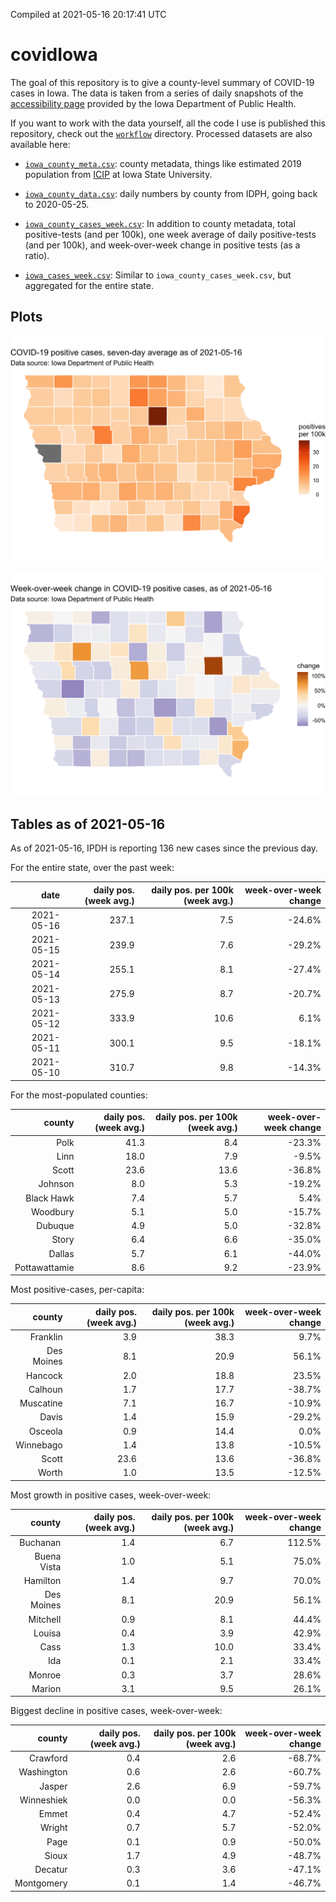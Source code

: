 Compiled at 2021-05-16 20:17:41 UTC

<!-- README.md is generated from README.Rmd. Please edit that file -->

# covidIowa

<!-- badges: start -->

<!-- badges: end -->

The goal of this repository is to give a county-level summary of
COVID-19 cases in Iowa. The data is taken from a series of daily
snapshots of the [accessibility
page](https://coronavirus.iowa.gov/pages/access) provided by the Iowa
Department of Public Health.

If you want to work with the data yourself, all the code I use is
published this repository, check out the [`workflow`](workflow)
directory. Processed datasets are also available here:

  - [`iowa_county_meta.csv`](https://raw.githubusercontent.com/ijlyttle/covidIowa/master/workflow/data/99-publish/iowa_county_meta.csv):
    county metadata, things like estimated 2019 population from
    [ICIP](https://www.icip.iastate.edu/tables/population/counties-estimates)
    at Iowa State University.

  - [`iowa_county_data.csv`](https://raw.githubusercontent.com/ijlyttle/covidIowa/master/workflow/data/99-publish/iowa_county_data.csv):
    daily numbers by county from IDPH, going back to 2020-05-25.

  - [`iowa_county_cases_week.csv`](https://raw.githubusercontent.com/ijlyttle/covidIowa/master/workflow/data/99-publish/iowa_county_data.csv):
    In addition to county metadata, total positive-tests (and per 100k),
    one week average of daily positive-tests (and per 100k), and
    week-over-week change in positive tests (as a ratio).

  - [`iowa_cases_week.csv`](https://raw.githubusercontent.com/ijlyttle/covidIowa/master/workflow/data/99-publish/iowa_cases_week.csv):
    Similar to `iowa_county_cases_week.csv`, but aggregated for the
    entire state.

## Plots

![](workflow/data/99-publish/iowa_cases.png)

![](workflow/data/99-publish/iowa_change.png)

## Tables as of 2021-05-16

As of 2021-05-16, IPDH is reporting 136 new cases since the previous
day.

For the entire state, over the past week:

|       date | daily pos. (week avg.) | daily pos. per 100k (week avg.) | week-over-week change |
| ---------: | ---------------------: | ------------------------------: | --------------------: |
| 2021-05-16 |                  237.1 |                             7.5 |               \-24.6% |
| 2021-05-15 |                  239.9 |                             7.6 |               \-29.2% |
| 2021-05-14 |                  255.1 |                             8.1 |               \-27.4% |
| 2021-05-13 |                  275.9 |                             8.7 |               \-20.7% |
| 2021-05-12 |                  333.9 |                            10.6 |                  6.1% |
| 2021-05-11 |                  300.1 |                             9.5 |               \-18.1% |
| 2021-05-10 |                  310.7 |                             9.8 |               \-14.3% |

For the most-populated counties:

|        county | daily pos. (week avg.) | daily pos. per 100k (week avg.) | week-over-week change |
| ------------: | ---------------------: | ------------------------------: | --------------------: |
|          Polk |                   41.3 |                             8.4 |               \-23.3% |
|          Linn |                   18.0 |                             7.9 |                \-9.5% |
|         Scott |                   23.6 |                            13.6 |               \-36.8% |
|       Johnson |                    8.0 |                             5.3 |               \-19.2% |
|    Black Hawk |                    7.4 |                             5.7 |                  5.4% |
|      Woodbury |                    5.1 |                             5.0 |               \-15.7% |
|       Dubuque |                    4.9 |                             5.0 |               \-32.8% |
|         Story |                    6.4 |                             6.6 |               \-35.0% |
|        Dallas |                    5.7 |                             6.1 |               \-44.0% |
| Pottawattamie |                    8.6 |                             9.2 |               \-23.9% |

Most positive-cases, per-capita:

|     county | daily pos. (week avg.) | daily pos. per 100k (week avg.) | week-over-week change |
| ---------: | ---------------------: | ------------------------------: | --------------------: |
|   Franklin |                    3.9 |                            38.3 |                  9.7% |
| Des Moines |                    8.1 |                            20.9 |                 56.1% |
|    Hancock |                    2.0 |                            18.8 |                 23.5% |
|    Calhoun |                    1.7 |                            17.7 |               \-38.7% |
|  Muscatine |                    7.1 |                            16.7 |               \-10.9% |
|      Davis |                    1.4 |                            15.9 |               \-29.2% |
|    Osceola |                    0.9 |                            14.4 |                  0.0% |
|  Winnebago |                    1.4 |                            13.8 |               \-10.5% |
|      Scott |                   23.6 |                            13.6 |               \-36.8% |
|      Worth |                    1.0 |                            13.5 |               \-12.5% |

Most growth in positive cases, week-over-week:

|      county | daily pos. (week avg.) | daily pos. per 100k (week avg.) | week-over-week change |
| ----------: | ---------------------: | ------------------------------: | --------------------: |
|    Buchanan |                    1.4 |                             6.7 |                112.5% |
| Buena Vista |                    1.0 |                             5.1 |                 75.0% |
|    Hamilton |                    1.4 |                             9.7 |                 70.0% |
|  Des Moines |                    8.1 |                            20.9 |                 56.1% |
|    Mitchell |                    0.9 |                             8.1 |                 44.4% |
|      Louisa |                    0.4 |                             3.9 |                 42.9% |
|        Cass |                    1.3 |                            10.0 |                 33.4% |
|         Ida |                    0.1 |                             2.1 |                 33.4% |
|      Monroe |                    0.3 |                             3.7 |                 28.6% |
|      Marion |                    3.1 |                             9.5 |                 26.1% |

Biggest decline in positive cases, week-over-week:

|     county | daily pos. (week avg.) | daily pos. per 100k (week avg.) | week-over-week change |
| ---------: | ---------------------: | ------------------------------: | --------------------: |
|   Crawford |                    0.4 |                             2.6 |               \-68.7% |
| Washington |                    0.6 |                             2.6 |               \-60.7% |
|     Jasper |                    2.6 |                             6.9 |               \-59.7% |
| Winneshiek |                    0.0 |                             0.0 |               \-56.3% |
|      Emmet |                    0.4 |                             4.7 |               \-52.4% |
|     Wright |                    0.7 |                             5.7 |               \-52.0% |
|       Page |                    0.1 |                             0.9 |               \-50.0% |
|      Sioux |                    1.7 |                             4.9 |               \-48.7% |
|    Decatur |                    0.3 |                             3.6 |               \-47.1% |
| Montgomery |                    0.1 |                             1.4 |               \-46.7% |
